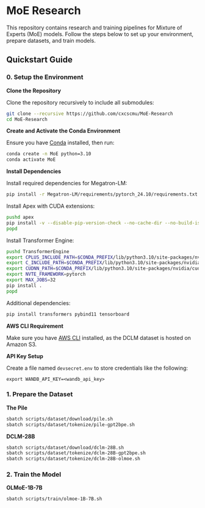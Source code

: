 # MoE Research

This repository contains research and training pipelines for Mixture of Experts (MoE) models. Follow the steps below to set up your environment, prepare datasets, and train models.

## Quickstart Guide

### 0. Setup the Environment

**Clone the Repository**

Clone the repository recursively to include all submodules:

```bash
git clone --recursive https://github.com/cxcscmu/MoE-Research
cd MoE-Research
```

**Create and Activate the Conda Environment**

Ensure you have [Conda](https://www.anaconda.com/docs/getting-started/miniconda/install) installed, then run:

```bash
conda create -n MoE python=3.10
conda activate MoE
```

**Install Dependencies**

Install required dependencies for Megatron-LM:

```bash
pip install -r Megatron-LM/requirements/pytorch_24.10/requirements.txt
```

Install Apex with CUDA extensions:

```bash
pushd apex
pip install -v --disable-pip-version-check --no-cache-dir --no-build-isolation --config-settings "--build-option=--cpp_ext" --config-settings "--build-option=--cuda_ext" ./
popd
```

Install Transformer Engine:

```bash
pushd TransformerEngine
export CPLUS_INCLUDE_PATH=$CONDA_PREFIX/lib/python3.10/site-packages/nvidia/nvtx/include:$CONDA_PREFIX/lib/python3.10/site-packages/nvidia/cudnn/include
export C_INCLUDE_PATH=$CONDA_PREFIX/lib/python3.10/site-packages/nvidia/nvtx/include:$CONDA_PREFIX/lib/python3.10/site-packages/nvidia/cudnn/include
export CUDNN_PATH=$CONDA_PREFIX/lib/python3.10/site-packages/nvidia/cudnn
export NVTE_FRAMEWORK=pytorch
export MAX_JOBS=32
pip install .
popd
```

Additional dependencies:

```bash
pip install transformers pybind11 tensorboard
```

**AWS CLI Requirement**

Make sure you have [AWS CLI](https://aws.amazon.com/cli/) installed, as the DCLM dataset is hosted on Amazon S3.

**API Key Setup**

Create a file named `devsecret.env` to store credentials like the following:

```
export WANDB_API_KEY=<wandb_api_key>
```

### 1. Prepare the Dataset

**The Pile**

```bash
sbatch scripts/dataset/download/pile.sh
sbatch scripts/dataset/tokenize/pile-gpt2bpe.sh
```

**DCLM-28B**

```bash
sbatch scripts/dataset/download/dclm-28B.sh
sbatch scripts/dataset/tokenize/dclm-28B-gpt2bpe.sh
sbatch scripts/dataset/tokenize/dclm-28B-olmoe.sh
```

### 2. Train the Model

**OLMoE-1B-7B**

```bash
sbatch scripts/train/olmoe-1B-7B.sh
```
